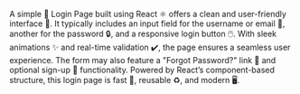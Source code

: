 A simple 🔑 Login Page built using React ⚛️ offers a clean and user-friendly interface 🎨. It typically includes an input field for the username or email 📨, another for the password 🔒, and a responsive login button 🖱️. With sleek animations ✨ and real-time validation ✔️, the page ensures a seamless user experience. The form may also feature a "Forgot Password?" link 🔗 and optional sign-up 📝 functionality. Powered by React’s component-based structure, this login page is fast 🚀, reusable ♻️, and modern 🖥️.
